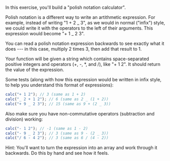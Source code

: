 In this exercise, you'll build a "polish notation calculator".

Polish notation is a different way to write an artithmetic expression. For example, instead of writing "1 + 2 _ 3", as we would in normal ("infix") style, we could write it with the operators to the left of their arguments. This expression would become "+ 1 _ 2 3".

You can read a polish notation expression backwards to see exactly what it does --- in this case, multiply 2 times 3, then add that result to 1.

Your function will be given a string which contains space-separated positive integers and operators (+, -, \*, and /), like "+ 1 2". It should return the value of the expression.

Some tests (along with how this expression would be written in infix style, to help you understand this format of expressions):

```js
calc("+ 1 2"); // 3 (same as 1 + 2)
calc("_ 2 + 1 2"); // 6 (same as 2 _ (1 + 2))
calc("+ 9 _ 2 3"); // 15 (same as 9 + (2 _ 3))
```

Also make sure you have non-commutative operators (subtraction and division) working:

```js
calc("- 1 2"); // -1 (same as 1 - 2)
calc("- 9 _ 2 3"); // 3 (same as 9 - (2 _ 3))
calc("/ 6 - 4 2"); // 3 (same as 6 / (4 - 2))
```

Hint:
You'll want to turn the expression into an array and work through it backwards. Do this by hand and see how it feels.
